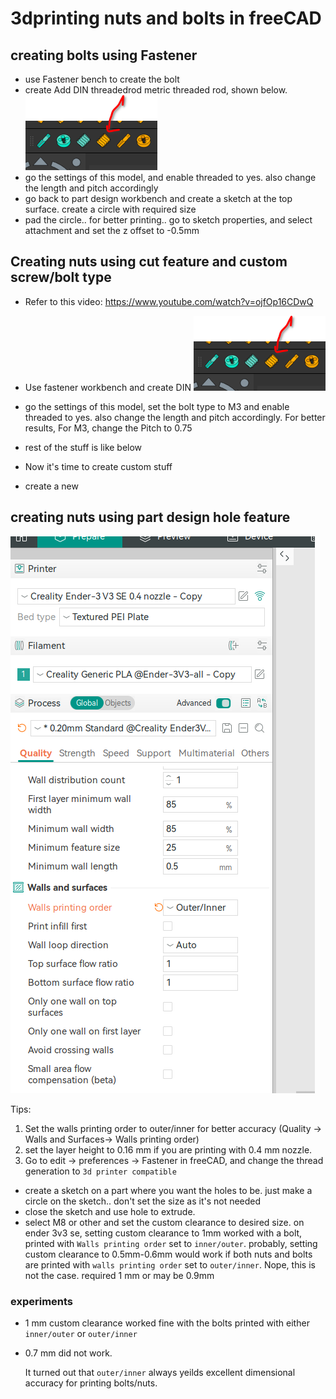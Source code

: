 # 3dprinting nuts and bolts in freeCAD 

## creating bolts using Fastener

- use Fastener bench to create the bolt
- create Add DIN threadedrod metric threaded rod, shown below.
![DIN ThreadedRod metric threaded rod](image.png)
- go the settings of this model, and enable threaded to yes. also change the length and pitch accordingly
- go back to part design workbench and create a sketch at the top surface. create a circle with required size
- pad the circle.. for better printing.. go to sketch properties, and select attachment and set the z offset to -0.5mm


## Creating nuts using cut feature and custom screw/bolt type
- Refer to this video: https://www.youtube.com/watch?v=ojfOp16CDwQ
- Use fastener workbench and create DIN
![DIN ThreadedRod metric threaded rod](image.png)
- go the settings of this model, set the bolt type to M3 and enable threaded to yes. also change the length and pitch accordingly.
  For better results, For M3, change the Pitch to 0.75

- rest of the stuff is like below

- Now it's time to create custom stuff
- create a new 



## creating nuts using part design hole feature

![ Walls printing order](image-1.png)


Tips: 
1. Set the walls printing order to outer/inner for better accuracy (Quality -> Walls and Surfaces-> Walls printing order)
2. set the layer height to 0.16 mm if you are printing with 0.4 mm nozzle.
3. Go to edit -> preferences -> Fastener in freeCAD, and change the thread generation to `3d printer compatible`

- create a sketch on a part where you want the holes to be. just make 
    a circle on the sketch.. don't set the size as it's not needed
- close the sketch and use hole to extrude.
- select M8 or other and set the custom clearance to desired size. on ender 3v3 se, setting
  custom clearance to 1mm worked with a bolt, printed with `Walls printing order` set to `inner/outer`.
  probably, setting custom clearance to 0.5mm-0.6mm would work if both nuts and bolts are printed
  with `walls printing order` set to `outer/inner`. Nope, this is not the case. required 1 mm or may be 0.9mm

### experiments

- 1 mm custom clearance worked fine with the bolts printed with either `inner/outer` or `outer/inner`
- 0.7 mm did not work.

  It turned out that `outer/inner` always yeilds excellent dimensional accuracy for printing bolts/nuts.
 


